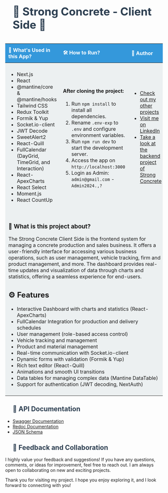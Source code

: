 <div id="user-content-toc" align="center"> <ul align="left"> <summary><h1 style="display: inline-block; font-size: 2.5em; color: #2c3e50;">🚧 Strong Concrete - Client Side 🚧</h1></summary> </ul> </div> <table style="width:100%; border-collapse: collapse; text-align: left;"> <thead> <tr> <th style="padding: 10px; background-color: #3498db; color: white;">🚀 What's Used in this App?</th> <th style="padding: 10px; background-color: #3498db; color: white;">🛠️ How to Run?</th> <th style="padding: 10px; background-color: #3498db; color: white;">👤 Author</th> </tr> </thead> <tbody> <tr> <td style="padding: 10px; background-color: #ecf0f1;"> <ul> <li>Next.js</li> <li>React</li> <li>@mantine/core & @mantine/hooks</li> <li>Tailwind CSS</li> <li>Redux Toolkit</li> <li>Formik & Yup</li> <li>Socket.io-client</li> <li>JWT Decode</li> <li>SweetAlert2</li> <li>React-Quill</li> <li>FullCalendar (DayGrid, TimeGrid, and Interaction)</li> <li>React-ApexCharts</li> <li>React Select</li> <li>Moment.js</li> <li>React CountUp</li> </ul> </td> <td style="padding: 10px; background-color: #ecf0f1;"> <h4>After cloning the project:</h4> <ol> <li>Run <code>npm install</code> to install all dependencies.</li> <li>Rename <code>.env-exp</code> to <code>.env</code> and configure environment variables.</li> <li>Run <code>npm run dev</code> to start the development server.</li> <li>Access the app on <code>http://localhost:3000</code></li> <li>Login as Admin: <code>admin@gmail.com</code> - <code>Admin2024.,?</code></li> </ol> </td> <td style="padding: 10px; background-color: #ecf0f1;"> <ul> <li><a href="https://github.com/AliDurul" target="_blank">Check out my other projects</a></li> <li><a href="https://www.linkedin.com/in/ali-durul/" target="_blank">Visit me on LinkedIn</a></li> <li><a href="https://github.com/AliDurul/Strong_concrete_Backend" target="_blank">Take a look at the backend project of Strong Concrete</a></li> </ul> </td> </tr> <tr> <td colspan="3" style="padding: 10px; background-color: #ecf0f1;"> <h3>🌟 What is this project about?</h3> <p> The Strong Concrete Client Side is the frontend system for managing a concrete production and sales business. It offers a user-friendly interface for accessing various business operations, such as user management, vehicle tracking, firm and product management, and more. The dashboard provides real-time updates and visualization of data through charts and statistics, offering a seamless experience for end-users. </p> <h2>⚙️ Features</h2> <ul> <li>Interactive Dashboard with charts and statistics (React-ApexCharts)</li> <li>FullCalendar Integration for production and delivery schedules</li> <li>User management (role-based access control)</li> <li>Vehicle tracking and management</li> <li>Product and material management</li> <li>Real-time communication with Socket.io-client</li> <li>Dynamic forms with validation (Formik & Yup)</li> <li>Rich text editor (React-Quill)</li> <li>Animations and smooth UI transitions</li> <li>Data tables for managing complex data (Mantine DataTable)</li> <li>Support for authentication (JWT decoding, NextAuth)</li> </ul> </td> </tr> </tbody> </table> <div id="user-content-toc" align="center"> <ul align="left"> <summary><h2 style="color: #2c3e50;">📄 API Documentation</h2></summary> </ul> </div> <ul> <li><a href="https://strong-concrete-backend-220e.onrender.com/documents/swagger/" target="_blank">Swagger Documentation</a></li> <li><a href="https://strong-concrete-backend-220e.onrender.com/documents/redoc/" target="_blank">Redoc Documentation</a></li> <li><a href="https://strong-concrete-backend-220e.onrender.com/documents/json" target="_blank">JSON Schema</a></li> </ul> <div id="user-content-toc" align="center"> <ul align="left"> <summary><h2 style="color: #2c3e50;">💬 Feedback and Collaboration</h2></summary> </ul> </div> <p> I highly value your feedback and suggestions! If you have any questions, comments, or ideas for improvement, feel free to reach out. I am always open to collaborating on new and exciting projects. </p> <p> Thank you for visiting my project. I hope you enjoy exploring it, and I look forward to connecting with you! </p>
